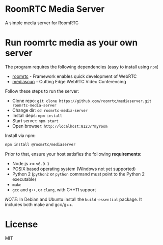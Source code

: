 # RoomRTC Media Server

A simple media server for RoomRTC

# Run roomrtc media as your own server

The program requires the following dependencies (easy to install using `npm`)

* [roomrtc](https://github.com/vunb/roomrtc) - Framework enables quick development of WebRTC
* [mediasoup](https://github.com/ibc/mediasoup) - Cutting Edge WebRTC Video Conferencing

Follow these steps to run the server:

* Clone repo: `git clone https://github.com/roomrtc/mediaserver.git roomrtc-media-server`
* Change dir: `cd roomrtc-media-server`
* Install deps: `npm install`
* Start server: `npm start`
* Open browser: `http://localhost:8123/?myroom`

Install via npm:

```bash
npm install @roomrtc/mediaserver
```

Prior to that, ensure your host satisfies the following **requirements**:

* Node.js >= `v6.9.1`
* POSIX based operating system (Windows not yet supported)
* Python 2 (`python2` or `python` command must point to the Python 2 executable)
* `make`
* `gcc` and `g++`, or `clang`, with C++11 support

*NOTE*: In Debian and Ubuntu install the `build-essential` package. It includes both make and gcc/g++.

# License

MIT